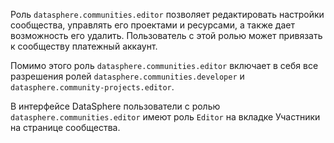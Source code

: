 Роль `datasphere.communities.editor` позволяет редактировать настройки сообщества, управлять его проектами и ресурсами, а также дает возможность его удалить. Пользователь с этой ролью может привязать к сообществу платежный аккаунт.

Помимо этого роль `datasphere.communities.editor` включает в себя все разрешения ролей `datasphere.communities.developer` и `datasphere.community-projects.editor`.

В интерфейсе DataSphere пользователи с ролью `datasphere.communities.editor` имеют роль `Editor` на вкладке Участники на странице сообщества.